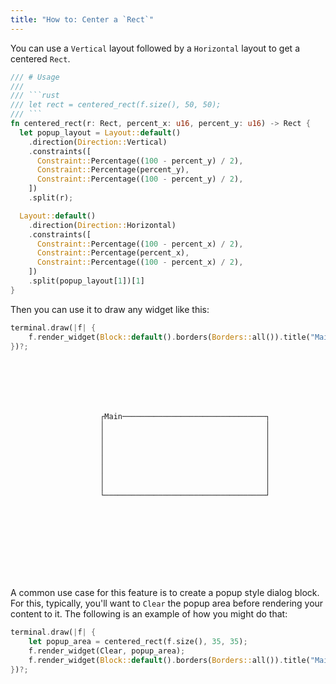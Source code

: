 ```yaml
---
title: "How to: Center a `Rect`"
---
```


You can use a `Vertical` layout followed by a `Horizontal` layout to get a centered `Rect`.

````rust
/// # Usage
///
/// ```rust
/// let rect = centered_rect(f.size(), 50, 50);
/// ```
fn centered_rect(r: Rect, percent_x: u16, percent_y: u16) -> Rect {
  let popup_layout = Layout::default()
    .direction(Direction::Vertical)
    .constraints([
      Constraint::Percentage((100 - percent_y) / 2),
      Constraint::Percentage(percent_y),
      Constraint::Percentage((100 - percent_y) / 2),
    ])
    .split(r);

  Layout::default()
    .direction(Direction::Horizontal)
    .constraints([
      Constraint::Percentage((100 - percent_x) / 2),
      Constraint::Percentage(percent_x),
      Constraint::Percentage((100 - percent_x) / 2),
    ])
    .split(popup_layout[1])[1]
}
````

Then you can use it to draw any widget like this:

```rust
terminal.draw(|f| {
    f.render_widget(Block::default().borders(Borders::all()).title("Main"), centered_rect(f.size(), 35, 35));
})?;
```

```text






                    ┌Main────────────────────────────────┐
                    │                                    │
                    │                                    │
                    │                                    │
                    │                                    │
                    │                                    │
                    │                                    │
                    │                                    │
                    │                                    │
                    └────────────────────────────────────┘










```

A common use case for this feature is to create a popup style dialog block. For this, typically,
you'll want to `Clear` the popup area before rendering your content to it. The following is an
example of how you might do that:

```rust
terminal.draw(|f| {
    let popup_area = centered_rect(f.size(), 35, 35);
    f.render_widget(Clear, popup_area);
    f.render_widget(Block::default().borders(Borders::all()).title("Main"), popup_area);
})?;
```

